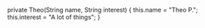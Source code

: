 private Theo(String name, String interest) {
    this.name = "Theo P.";
    this.interest = "A lot of things";
}

<!---
theopn/theopn is a ✨ special ✨ repository because its `README.md` (this file) appears on your GitHub profile.
You can click the Preview link to take a look at your changes.
--->
